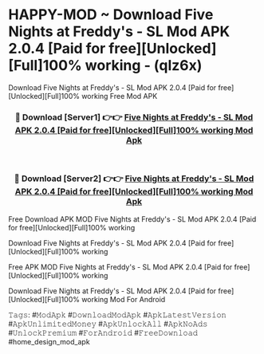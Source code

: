 # HAPPY-MOD ~ Download Five Nights at Freddy's - SL Mod APK 2.0.4 [Paid for free][Unlocked][Full]100% working - (qlz6x)
Download Five Nights at Freddy's - SL Mod APK 2.0.4 [Paid for free][Unlocked][Full]100% working Free Mod APK

<div align="center">
<h3>🔴 Download [Server1] 👉👉 <a href="https://apk-comot.site?title=Five_Nights_at_Freddy's_-_SL_Mod_APK_2.0.4_[Paid_for_free][Unlocked][Full]100%_working">Five Nights at Freddy's - SL Mod APK 2.0.4 [Paid for free][Unlocked][Full]100% working Mod Apk</a></h3><br>

<h3>🔴 Download [Server2] 👉👉 <a href="https://apk-comot.site?title=Five_Nights_at_Freddy's_-_SL_Mod_APK_2.0.4_[Paid_for_free][Unlocked][Full]100%_working">Five Nights at Freddy's - SL Mod APK 2.0.4 [Paid for free][Unlocked][Full]100% working Mod Apk</a></h3>
</div>


Free Download APK MOD Five Nights at Freddy's - SL Mod APK 2.0.4 [Paid for free][Unlocked][Full]100% working

Download Five Nights at Freddy's - SL Mod APK 2.0.4 [Paid for free][Unlocked][Full]100% working 

Free APK MOD Five Nights at Freddy's - SL Mod APK 2.0.4 [Paid for free][Unlocked][Full]100% working 

Download Five Nights at Freddy's - SL Mod APK 2.0.4 [Paid for free][Unlocked][Full]100% working Mod For Android

𝚃𝚊𝚐𝚜: #𝙼𝚘𝚍𝙰𝚙𝚔 #𝙳𝚘𝚠𝚗𝚕𝚘𝚊𝚍𝙼𝚘𝚍𝙰𝚙𝚔 #𝙰𝚙𝚔𝙻𝚊𝚝𝚎𝚜𝚝𝚅𝚎𝚛𝚜𝚒𝚘𝚗 #𝙰𝚙𝚔𝚄𝚗𝚕𝚒𝚖𝚒𝚝𝚎𝚍𝙼𝚘𝚗𝚎𝚢 #𝙰𝚙𝚔𝚄𝚗𝚕𝚘𝚌𝚔𝙰𝚕𝚕 #𝙰𝚙𝚔𝙽𝚘𝙰𝚍𝚜 #𝚄𝚗𝚕𝚘𝚌𝚔𝙿𝚛𝚎𝚖𝚒𝚞𝚖 #𝙵𝚘𝚛𝙰𝚗𝚍𝚛𝚘𝚒𝚍 #𝙵𝚛𝚎𝚎𝙳𝚘𝚠𝚗𝚕𝚘𝚊𝚍 #home_design_mod_apk